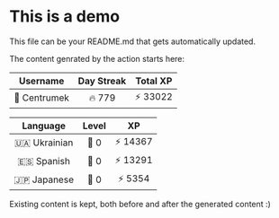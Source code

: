 # This is a demo

This file can be your README.md that gets automatically updated.

The content genrated by the action starts here:

<!--START_SECTION:duolingoStats-->
<!-- Automatically generated with https://github.com/centrumek/duolingo-readme-stats-->

| Username | Day Streak | Total XP |
|:---:|:---:|:---:|
| 👤 Centrumek | 🔥 779 | ⚡ 33022 |

| Language | Level | XP |
|:---:|:---:|:---:|
| 🇺🇦 Ukrainian | 👑 0 | ⚡ 14367 |
| 🇪🇸 Spanish | 👑 0 | ⚡ 13291 |
| 🇯🇵 Japanese | 👑 0 | ⚡ 5354 |

<!--END_SECTION:duolingoStats-->

Existing content is kept, both before and after the generated content :)